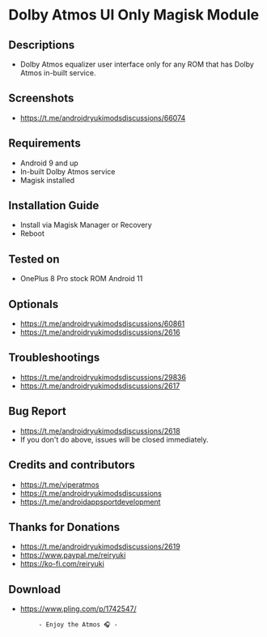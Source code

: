 # Dolby Atmos UI Only Magisk Module

## Descriptions
- Dolby Atmos equalizer user interface only for any ROM that has Dolby Atmos in-built service.

## Screenshots
- https://t.me/androidryukimodsdiscussions/66074

## Requirements
- Android 9 and up
- In-built Dolby Atmos service
- Magisk installed

## Installation Guide
- Install via Magisk Manager or Recovery
- Reboot

## Tested on
- OnePlus 8 Pro stock ROM Android 11

## Optionals
- https://t.me/androidryukimodsdiscussions/60861
- https://t.me/androidryukimodsdiscussions/2616

## Troubleshootings
- https://t.me/androidryukimodsdiscussions/29836
- https://t.me/androidryukimodsdiscussions/2617

## Bug Report
- https://t.me/androidryukimodsdiscussions/2618
- If you don't do above, issues will be closed immediately.

## Credits and contributors
- https://t.me/viperatmos
- https://t.me/androidryukimodsdiscussions
- https://t.me/androidappsportdevelopment

## Thanks for Donations
- https://t.me/androidryukimodsdiscussions/2619
- https://www.paypal.me/reiryuki
- https://ko-fi.com/reiryuki

## Download
- https://www.pling.com/p/1742547/



           - Enjoy the Atmos 🎧 -

